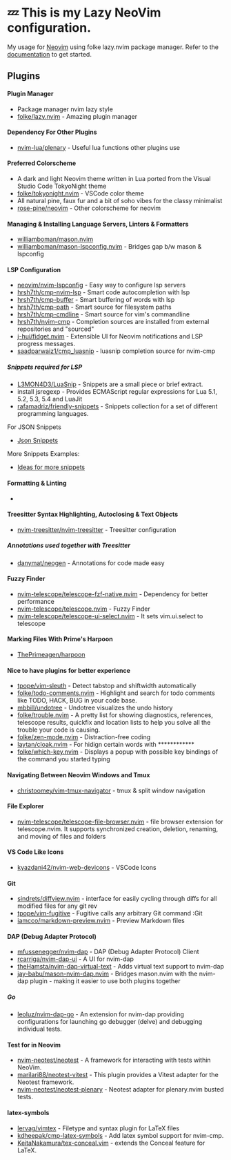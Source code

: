 # 💤 This is my Lazy NeoVim configuration.

My usage for [Neovim](https://github.com/neovim/neovim) using folke lazy.nvim package manager. 
Refer to the [documentation](../README.md) to get started.

## Plugins

#### Plugin Manager
- Package manager nvim lazy style 
- [folke/lazy.nvim](https://github.com/folke/lazy.nvim) - Amazing plugin manager

#### Dependency For Other Plugins
- [nvim-lua/plenary](https://github.com/nvim-lua/plenary.nvim) - Useful lua functions other plugins use
	
#### Preferred Colorscheme
- A dark and light Neovim theme written in Lua ported from the Visual Studio Code TokyoNight theme
- [folke/tokyonight.nvim](https://github.com/folke/tokyonight.nvim) - VSCode color theme
- All natural pine, faux fur and a bit of soho vibes for the classy minimalist
- [rose-pine/neovim](https://github.com/rose-pine/neovim) - Other colorscheme for neovim

#### Managing & Installing Language Servers, Linters & Formatters
- [williamboman/mason.nvim](https://github.com/williamboman/mason.nvim)
- [williamboman/mason-lspconfig.nvim](https://github.com/williamboman/mason-lspconfig.nvim) - Bridges gap b/w mason & lspconfig

#### LSP Configuration
- [neovim/nvim-lspconfig](https://github.com/neovim/nvim-lspconfig) - Easy way to configure lsp servers
- [hrsh7th/cmp-nvim-lsp](https://github.com/hrsh7th/cmp-nvim-lsp) - Smart code autocompletion with lsp
- [hrsh7th/cmp-buffer](https://github.com/hrsh7th/cmp-buffer) - Smart buffering of words with lsp
- [hrsh7th/cmp-path](https://github.com/hrsh7th/cmp-path) - Smart source for filesystem paths
- [hrsh7th/cmp-cmdline](https://github.com/hrsh7th/cmp-cmdline) - Smart source for vim's commandline
- [hrsh7th/nvim-cmp](https://github.com/hrsh7th/nvim-cmp) - Completion sources are installed from external repositories and "sourced"
- [j-hui/fidget.nvim](https://github.com/j-hui/fidget.nvim) - Extensible UI for Neovim notifications and LSP progress messages.
- [saadparwaiz1/cmp_luasnip](https://github.com/saadparwaiz1/cmp_luasnip) - luasnip completion source for nvim-cmp
		
##### Snippets required for LSP
- [L3MON4D3/LuaSnip](https://github.com/L3MON4D3/LuaSnip) - Snippets are a small piece or brief extract.
- install jsregexp - Provides ECMAScript regular expressions for Lua 5.1, 5.2, 5.3, 5.4 and LuaJit
- [rafamadriz/friendly-snippets](https://github.com/rafamadriz/friendly-snippets) - Snippets collection for a set of different programming languages.

For JSON Snippets
- [Json Snippets](https://github.com/dapc11/dnvim/tree/1183ea79ff7068553517c4a3f673e298bbe74623)

More Snippets Examples:
- [Ideas for more snippets](https://github.com/ejmastnak/dotfiles/blob/main/config/nvim/LuaSnip/lua.lua)

#### Formatting & Linting
- 
#### Treesitter Syntax Highlighting, Autoclosing & Text Objects
- [nvim-treesitter/nvim-treesitter](https://github.com/nvim-treesitter/nvim-treesitter) - Treesitter configuration

##### Annotations used together with Treesitter
- [danymat/neogen](https://github.com/danymat/neogen) - Annotations for code made easy

#### Fuzzy Finder
- [nvim-telescope/telescope-fzf-native.nvim](https://github.com/nvim-telescope/telescope-fzf-native.nvim) - Dependency for better performance
- [nvim-telescope/telescope.nvim](https://github.com/nvim-telescope/telescope.nvim) - Fuzzy Finder
- [nvim-telescope/telescope-ui-select.nvim](https://github.com/nvim-telescope/telescope-ui-select.nvim) - It sets vim.ui.select to telescope

#### Marking Files With Prime's Harpoon
- [ThePrimeagen/harpoon](https://github.com/ThePrimeagen/harpoon)

#### Nice to have plugins for better experience
- [tpope/vim-sleuth](https://github.com/tpope/vim-sleuth) - Detect tabstop and shiftwidth automatically
- [folke/todo-comments.nvim](https://github.com/folke/todo-comments.nvim) - Highlight and search for todo comments like TODO, HACK, BUG in your code base.
- [mbbill/undotree](https://github.com/mbbill/undotree) - Undotree visualizes the undo history
- [folke/trouble.nvim](https://github.com/folke/trouble.nvim) - A pretty list for showing diagnostics, references, telescope results, quickfix and location lists to help you solve all the trouble your code is causing.
- [folke/zen-mode.nvim](https://github.com/folke/zen-mode.nvim) - Distraction-free coding
- [laytan/cloak.nvim](https://github.com/laytan/cloak.nvim) - For hidign certain words with ************
- [folke/which-key.nvim](https://github.com/folke/which-key.nvim) - Displays a popup with possible key bindings of the command you started typing

#### Navigating Between Neovim Windows and Tmux
- [christoomey/vim-tmux-navigator](https://github.com/christoomey/vim-tmux-navigator) - tmux & split window navigation

#### File Explorer
- [nvim-telescope/telescope-file-browser.nvim](https://github.com/nvim-telescope/telescope-file-browser.nvim) - file browser extension for telescope.nvim. It supports synchronized creation, deletion, renaming, and moving of files and folders
  
#### VS Code Like Icons
- [kyazdani42/nvim-web-devicons](https://github.com/kyazdani42/nvim-web-devicons) - VSCode Icons

#### Git
- [sindrets/diffview.nvim](https://github.com/sindrets/diffview.nvim) - interface for easily cycling through diffs for all modified files for any git rev
- [tpope/vim-fugitive](https://github.com/tpope/vim-fugitive) - Fugitive calls any arbitrary Git command :Git
- [iamcco/markdown-preview.nvim](https://github.com/iamcco/markdown-preview.nvim) - Preview Markdown files

#### DAP (Debug Adapter Protocol)
- [mfussenegger/nvim-dap](https://github.com/mfussenegger/nvim-dap) - DAP (Debug Adapter Protocol) Client
- [rcarriga/nvim-dap-ui](https://github.com/rcarriga/nvim-dap-ui) - A UI for nvim-dap
- [theHamsta/nvim-dap-virtual-text](https://github.com/theHamsta/nvim-dap-virtual-text) - Adds virtual text support to nvim-dap
- [jay-babu/mason-nvim-dap.nvim](https://github.com/jay-babu/mason-nvim-dap.nvim) - Bridges mason.nvim with the nvim-dap plugin - making it easier to use both plugins together

##### Go 
- [leoluz/nvim-dap-go](https://github.com/leoluz/nvim-dap-go) - An extension for nvim-dap providing configurations for launching go debugger (delve) and debugging individual tests.

#### Test for in Neovim
- [nvim-neotest/neotest](https://github.com/nvim-neotest/neotest) - A framework for interacting with tests within NeoVim.
- [marilari88/neotest-vitest](https://github.com/marilari88/neotest-vitest) - This plugin provides a Vitest adapter for the Neotest framework.
- [nvim-neotest/neotest-plenary](https://github.com/nvim-neotest/neotest-plenary) - Neotest adapter for plenary.nvim busted tests.

#### latex-symbols
- [lervag/vimtex](https://github.com/lervag/vimtex) - Filetype and syntax plugin for LaTeX files
- [kdheepak/cmp-latex-symbols](https://github.com/kdheepak/cmp-latex-symbols) - Add latex symbol support for nvim-cmp.
- [KeitaNakamura/tex-conceal.vim](https://github.com/KeitaNakamura/tex-conceal.vim) - extends the Conceal feature for LaTeX.
